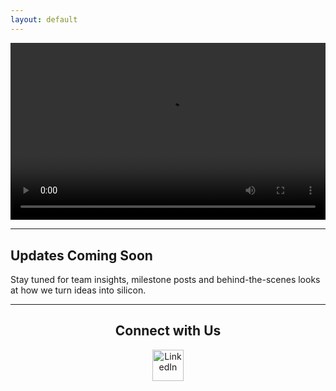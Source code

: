 ```yaml
---
layout: default
---
```

<link rel="icon" href="{{ site.baseurl }}/favicon.ico" type="image/x-icon">

<!-- VIDEO FIRST -->

<div style="position: relative; padding-bottom: 56.25%; height: 0; overflow: hidden; max-width: 100%; height: auto;">
  <video style="position: absolute; top: 0; left: 0; width: 100%; height: 100%;" controls>
    <source src="{{ site.baseurl }}/assets/images/impulse_logo_Final_Scene.mp4" alt="IMPULSE video lill baby" type="video/mp4">
    Your browser does not support the video tag.
  </video>
</div>

---

## Updates Coming Soon

Stay tuned for team insights, milestone posts and behind-the-scenes looks at how we turn ideas into silicon.

---


<h2 align="center">Connect with Us</h2>

<p align="center">
  <a href="https://www.linkedin.com/company/impulse-hochschule-reutlingen" target="_blank">
    <img src="{{ site.baseurl }}/assets/images/LI-In-Bug.png" alt="LinkedIn" width="50"/>
  </a>
</p>
